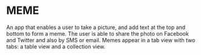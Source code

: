 # MEME

An app that enables a user to take a picture, and add text at the top and bottom to form a meme. The user is able to share the photo on Facebook and Twitter and also by SMS or email. Memes appear in a tab view with two tabs: a table view and a collection view.
